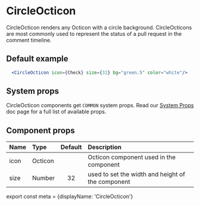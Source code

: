 
# CircleOcticon

CircleOcticon renders any Octicon with a circle background. CircleOcticons are most commonly used to represent the status of a pull request in the comment timeline.

## Default example

```.jsx
  <CircleOcticon icon={Check} size={32} bg="green.5" color="white"/>
```

## System props

CircleOcticon components get `COMMON` system props. Read our [System Props](/components/docs/system-props) doc page for a full list of available props.

## Component props

| Name | Type | Default | Description |
| :- | :- | :-: | :- |
| icon | Octicon | | Octicon component used in the component |
| size | Number | 32 | used to set the width and height of the component |


export const meta = {displayName: 'CircleOcticon'}
